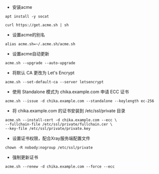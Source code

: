 - 安装acme

```
apt install -y socat
```

```
curl https://get.acme.sh | sh
```

- 设置acme的别名

```
alias acme.sh=~/.acme.sh/acme.sh
```

- 设置acme自动更新

```
acme.sh --upgrade --auto-upgrade
```

- 将默认 CA 更改为 Let's Encrypt

```
acme.sh --set-default-ca --server letsencrypt
```

- 使用 Standalone 模式为 chika.example.com 申请 ECC 证书

```
acme.sh --issue -d chika.example.com --standalone --keylength ec-256
```

- 将 chika.example.com 的证书安装到 /etc/ssl/private 目录

```
acme.sh --install-cert -d chika.example.com --ecc \
--fullchain-file /etc/ssl/private/fullchain.cer \
--key-file /etc/ssl/private/private.key
```

- 设置证书权限，配合Xray服务端配置文件

```
chown -R nobody:nogroup /etc/ssl/private
```

- 强制更新证书

```
acme.sh --renew -d chika.example.com --force --ecc
```
